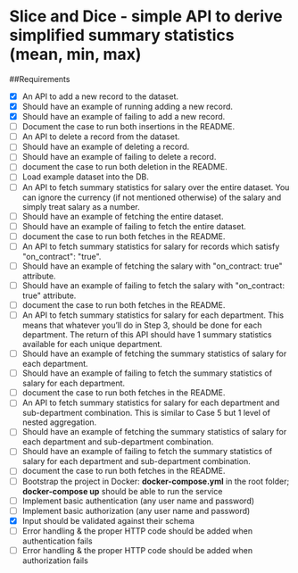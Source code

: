 # Slice and Dice - simple API to derive simplified summary statistics (mean, min, max)

##Requirements

- [x] An API to add a new record to the dataset.
- [x] Should have an example of running adding a new record.
- [x] Should have an example of failing to add a new record.
- [ ] Document the case to run both insertions in the README.
- [ ] An API to delete a record from the dataset.
- [ ] Should have an example of deleting a record.
- [ ] Should have an example of failing to delete a record.
- [ ] document the case to run both deletion in the README.
- [ ] Load example dataset into the DB.
- [ ] An API to fetch summary statistics for salary over the entire dataset. You can ignore the currency (if not mentioned otherwise) of the salary and simply treat salary as a number.
- [ ] Should have an example of fetching the entire dataset.
- [ ] Should have an example of failing to fetch the entire dataset.
- [ ] document the case to run both fetches in the README.
- [ ] An API to fetch summary statistics for salary for records which satisfy "on_contract": "true".
- [ ] Should have an example of fetching the salary with "on_contract: true" attribute.
- [ ] Should have an example of failing to fetch the salary with "on_contract: true" attribute.
- [ ] document the case to run both fetches in the README.
- [ ] An API to fetch summary statistics for salary for each department. This means that whatever you’ll do in Step 3, should be done for each department. The return of this API should have 1 summary statistics available for each unique department.
- [ ] Should have an example of fetching the summary statistics of salary for each department.
- [ ] Should have an example of failing to fetch the summary statistics of salary for each department.
- [ ] document the case to run both fetches in the README.
- [ ] An API to fetch summary statistics for salary for each department and sub-department combination. This is similar to Case 5 but 1 level of nested aggregation.
- [ ] Should have an example of fetching the summary statistics of salary for each department and sub-department combination.
- [ ] Should have an example of failing to fetch the summary statistics of salary for each department and sub-department combination.
- [ ] document the case to run both fetches in the README.
- [ ] Bootstrap the project in Docker: **docker-compose.yml** in the root folder; **docker-compose up** should be able to run the service
- [ ] Implement basic authentication (any user name and password)
- [ ] Implement basic authorization (any user name and password)
- [x] Input should be validated against their schema
- [ ] Error handling & the proper HTTP code should be added when authentication fails
- [ ] Error handling & the proper HTTP code should be added when authorization fails
